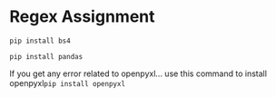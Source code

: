 <h1>Regex Assignment</h1>
<p><code>pip install bs4</code></p>
<p><code>pip install pandas</code></p>

If you get any error related to openpyxl... use this command to install openpyxl<code>pip install openpyxl</code>
